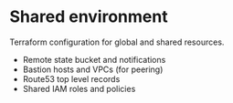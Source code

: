 Shared environment
==================
Terraform configuration for global and shared resources.

- Remote state bucket and notifications
- Bastion hosts and VPCs (for peering)
- Route53 top level records
- Shared IAM roles and policies

